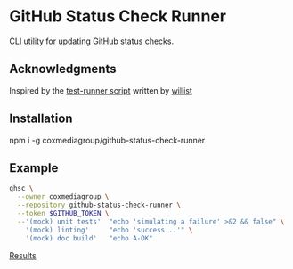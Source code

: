 # GitHub Status Check Runner

CLI utility for updating GitHub status checks.

## Acknowledgments

Inspired by the [test-runner script](https://github.com/coxmediagroup/member-center/blob/28d3fa0d0df175cc98277e0954aeb6a1c10d2412/bin/test-runner.js) written by [willist](https://github.com/willist)

## Installation
npm i -g coxmediagroup/github-status-check-runner

## Example

```bash
ghsc \
  --owner coxmediagroup \
  --repository github-status-check-runner \
  --token $GITHUB_TOKEN \
  --'(mock) unit tests'  "echo 'simulating a failure' >&2 && false" \
    '(mock) linting'     "echo 'success...'" \
    '(mock) doc build'   "echo A-OK"
```

[Results](https://github.com/coxmediagroup/github-status-check-runner/pull/1)
